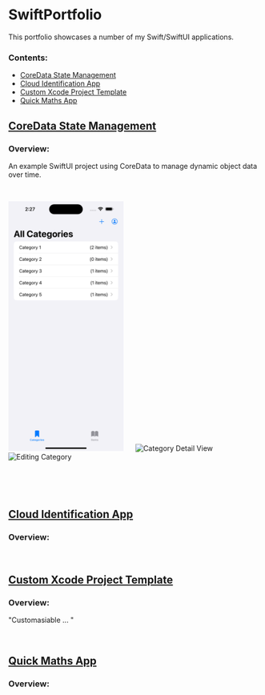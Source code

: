 # SwiftPortfolio
This portfolio showcases a number of my Swift/SwiftUI applications.


### Contents:

- [CoreData State Management](#coredata-state-management)
- [Cloud Identification App](#cloud-identification-app)
- [Custom Xcode Project Template](#custom-xcode-project-template)
- [Quick Maths App](#quick-maths-app)


## [CoreData State Management](https://github.com/Oracso/CoreData-State-Management)

### Overview:

An example SwiftUI project using CoreData to manage dynamic object data over time.


<br>
<p align="center">

  <img src="https://github.com/Oracso/CoreData-State-Management/blob/main/PreviewResources/Screenshot1.png" width="230"  title="All Categories">&nbsp;&nbsp;&nbsp;&nbsp;&nbsp;
<img src="CoreData-State-Management/blob/main/PreviewResources/Screenshot2.png" width="230"  title="Category Detail View">&nbsp;&nbsp;&nbsp;&nbsp;&nbsp;
  <img src="PreviewResources/Screenshot3.png" width="230"  title="Editing Category">&nbsp;&nbsp;&nbsp;&nbsp;&nbsp;
</p>
<br></br>





<br>

## [Cloud Identification App]()

### Overview:

<br>

## [Custom Xcode Project Template]()

### Overview:

"Customasiable ... "

<br>

## [Quick Maths App]()

### Overview:







 









